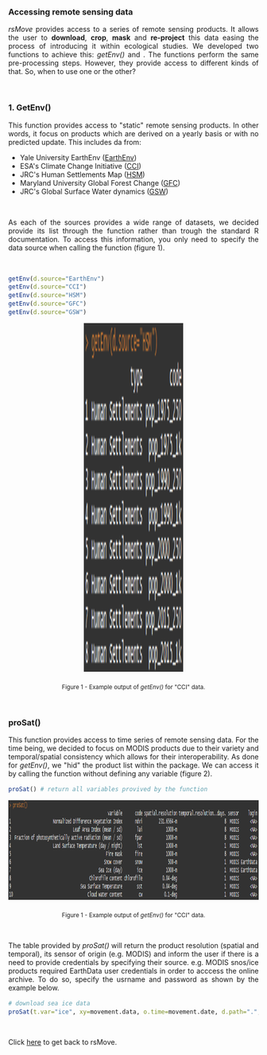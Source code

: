 ### Accessing remote sensing data

<p align="justify">
<i>rsMove</i> provides access to a series of remote sensing products. It allows the user to <b>download</b>, <b>crop</b>, <b>mask</b> and <b>re-project</b> this data easing the process of introducing it within ecological studies. We developed two functions to achieve this: <i>getEnv()</i> and <i<proSat()</i>. The functions perform the same pre-processing steps. However, they provide access to different kinds of that. So, when to use one or the other?
</p>

<br>

### 1. GetEnv()

<p align="justify">
This function provides access to "static" remote sensing products. In other words, it focus on products which are derived on a yearly basis or with no predicted update. This includes da from:
</p>

* Yale University EarthEnv (<a href="http://www.earthenv.org/">EarthEnv</a>)
* ESA's Climate Change Initiative (<a href="http://cci.esa.int/">CCI</a>)
* JRC's Human Settlements Map (<a href="http://ghsl.jrc.ec.europa.eu/">HSM</a>)
* Maryland University Global Forest Change (<a href="https://earthenginepartners.appspot.com/science-2013-global-forest">GFC</a>)
* JRC's Global Surface Water dynamics (<a href="https://global-surface-water.appspot.com/">GSW</a>)

<br>

<p align="justify">
As each of the sources provides a wide range of datasets, we decided provide its list through the function rather than trough the standard R documentation. To access this information, you only need to specify the data source when calling the function (figure 1).
</p>

<br>

```R
getEnv(d.source="EarthEnv")
getEnv(d.source="CCI")
getEnv(d.source="HSM")
getEnv(d.source="GFC")
getEnv(d.source="GSW")
```

<p align="center"><img width="200" height="700" src="https://github.com/RRemelgado/README_data/blob/master/rsMove/Figure-1_example-8.png"></p>
 
 <p align="center"><sub>Figure 1 - Example output of <i>getEnv()</i> for "CCI" data.</sub></p>

<br>

### proSat()

<p align="justify">
This function provides access to time series of remote sensing data. For the time being, we decided to focus on MODIS products due to their variety and temporal/spatial consistency which allows for their interoperability. As done for <i>getEnv()</i>, we "hid" the product list within the package. We can access it by calling the function without defining any variable (figure 2).
</p>

```R
proSat() # return all variables provived by the function
```

<p align="center"><img width="700" height="200" src="https://github.com/RRemelgado/README_data/blob/master/rsMove/Figure-2_example-8.png"></p>
 
 <p align="center"><sub>Figure 1 - Example output of <i>getEnv()</i> for "CCI" data.</sub></p>

<br>

<p align="justify">
The table provided by <i>proSat()</i> will return the product resolution (spatial and temporal), its sensor of origin (e.g. MODIS) and inform the user if there is a need to provide credentials by specifying their source. e.g. MODIS snos/ice products required EarthData user credentials in order to acccess the online archive. To do so, specify the usrname and password as shown by the example below.
</p>

```R
# download sea ice data
proSat(t.var="ice", xy=movement.data, o.time=movement.date, d.path=".", user.cred=c("username", "password")
```

<br>

Click  <a href="https://github.com/RRemelgado/rsMove/">here</a> to get back to rsMove.

<br>
